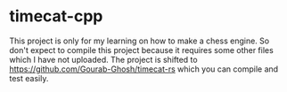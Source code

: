 # timecat-cpp

This project is only for my learning on how to make a chess engine. So don't expect to compile this project because it requires some other files which I have not uploaded. The project is shifted to https://github.com/Gourab-Ghosh/timecat-rs which you can compile and test easily.
